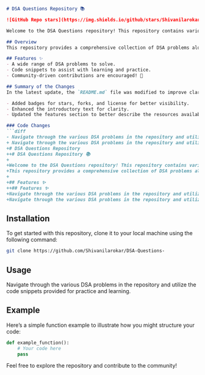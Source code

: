 ```markdown
# DSA Questions Repository 📚

![GitHub Repo stars](https://img.shields.io/github/stars/Shivanilarokar/DSA-Questions-) ![GitHub forks](https://img.shields.io/github/forks/Shivanilarokar/DSA-Questions-) ![GitHub license](https://img.shields.io/github/license/Shivanilarokar/DSA-Questions-)

Welcome to the DSA Questions repository! This repository contains various Data Structures and Algorithms (DSA) problems designed to enhance your coding skills and understanding of core concepts. Whether you are preparing for interviews or looking to improve your programming abilities, this repository is a great resource!

## Overview
This repository provides a comprehensive collection of DSA problems along with code snippets to help you practice and enhance your understanding.

## Features ✨
- A wide range of DSA problems to solve.
- Code snippets to assist with learning and practice.
- Community-driven contributions are encouraged! 🤖

## Summary of the Changes
In the latest update, the `README.md` file was modified to improve clarity and showcase the purpose of the repository more effectively. Here are the key changes made:

- Added badges for stars, forks, and license for better visibility.
- Enhanced the introductory text for clarity.
- Updated the features section to better describe the resources available.

### Code Changes
```diff
- Navigate through the various DSA problems in the repository and utilize the code snippets provided.
+ Navigate through the various DSA problems in the repository and utilize the code snippets provided for practice and learning.
+# DSA Questions Repository
++# DSA Questions Repository 📚
+
+Welcome to the DSA Questions repository! This repository contains various Data Structures and Algorithms (DSA) problems designed to enhance your coding skills and understanding of core concepts. Whether you are preparing for interviews or looking to improve your programming abilities, this repository is a great resource!
+This repository provides a comprehensive collection of DSA problems along with code snippets to help you practice and enhance your understanding.
+
+## Features ✨
++## Features ✨
+Navigate through the various DSA problems in the repository and utilize the code snippets provided.
+Navigate through the various DSA problems in the repository and utilize the code snippets provided for practice and learning.
```

## Installation
To get started with this repository, clone it to your local machine using the following command:

```bash
git clone https://github.com/Shivanilarokar/DSA-Questions-
```

## Usage
Navigate through the various DSA problems in the repository and utilize the code snippets provided for practice and learning.

## Example
Here’s a simple function example to illustrate how you might structure your code:

```python
def example_function():
    # Your code here
    pass
```

Feel free to explore the repository and contribute to the community!
```